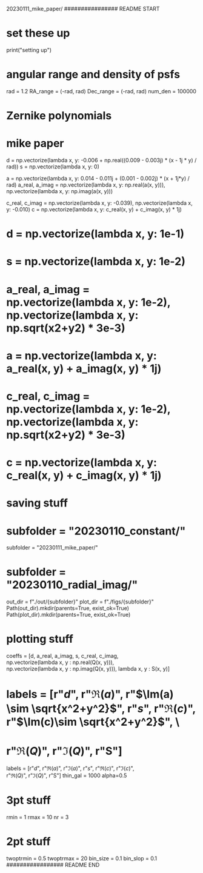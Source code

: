 20230111_mike_paper/
################ README START
# set these up
print("setting up")

# angular range and density of psfs
rad = 1.2
RA_range = (-rad, rad)
Dec_range = (-rad, rad)
num_den = 100000

# Zernike polynomials

# mike paper
d = np.vectorize(lambda x, y: -0.006 + np.real((0.009 - 0.003j) * (x - 1j * y) / rad))
s = np.vectorize(lambda x, y: 0)

a = np.vectorize(lambda x, y: 0.014 - 0.011j + (0.001 - 0.002j) * (x + 1j*y) / rad)
a_real, a_imag = np.vectorize(lambda x, y: np.real(a(x, y))), np.vectorize(lambda x, y: np.imag(a(x, y)))

c_real, c_imag = np.vectorize(lambda x, y: -0.039), np.vectorize(lambda x, y: -0.010)
c = np.vectorize(lambda x, y: c_real(x, y) + c_imag(x, y) * 1j)

# d = np.vectorize(lambda x, y: 1e-1)
# s = np.vectorize(lambda x, y: 1e-2)

# a_real, a_imag = np.vectorize(lambda x, y: 1e-2), np.vectorize(lambda x, y: np.sqrt(x**2+y**2) * 3e-3) #
# a = np.vectorize(lambda x, y: a_real(x, y) + a_imag(x, y) * 1j)

# c_real, c_imag = np.vectorize(lambda x, y: 1e-2), np.vectorize(lambda x, y: np.sqrt(x**2+y**2) * 3e-3)
# c = np.vectorize(lambda x, y: c_real(x, y) + c_imag(x, y) * 1j)

# saving stuff
# subfolder = "20230110_constant/"
subfolder = "20230111_mike_paper/"
# subfolder = "20230110_radial_imag/"
out_dir = f"./out/{subfolder}"
plot_dir = f"./figs/{subfolder}"
Path(out_dir).mkdir(parents=True, exist_ok=True)
Path(plot_dir).mkdir(parents=True, exist_ok=True)

# plotting stuff
coeffs = [d, a_real, a_imag, s, c_real, c_imag, \
         np.vectorize(lambda x, y : np.real(Q(x, y))), \
          np.vectorize(lambda x, y : np.imag(Q(x, y))), lambda x, y : S(x, y)]
# labels = [r"$d$", r"$\Re(a)$", r"$\Im(a) \sim \sqrt{x^2+y^2}$", r"$s$", r"$\Re(c)$", r"$\Im(c)\sim \sqrt{x^2+y^2}$", \
#           r"$\Re(Q)$", r"$\Im(Q)$", r"S"]
labels = [r"$d$", r"$\Re(a)$", r"$\Im(a)$", r"$s$", r"$\Re(c)$", r"$\Im(c)$", \
          r"$\Re(Q)$", r"$\Im(Q)$", r"S"]
thin_gal = 1000
alpha=0.5

# 3pt stuff
rmin = 1
rmax = 10
nr = 3

# 2pt stuff
twoptrmin = 0.5
twoptrmax = 20
bin_size = 0.1
bin_slop = 0.1
################# README END
